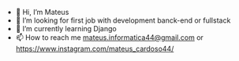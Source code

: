 - 👋 Hi, I’m Mateus
- 👀 I’m looking for first job with development banck-end or fullstack
- 🌱 I’m currently learning Django
- 📫 How to reach me mateus.informatica44@gmail.com or https://www.instagram.com/mateus_cardoso44/ 

<!---
raiizoor/raiizoor is a ✨ special ✨ repository because its `README.md` (this file) appears on your GitHub profile.
You can click the Preview link to take a look at your changes.
--->
